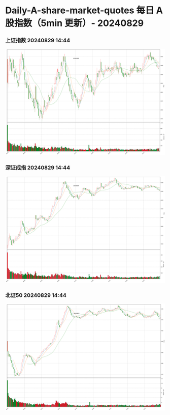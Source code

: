 
# Daily-A-share-market-quotes 每日 A 股指数（5min 更新）- 20240829

### 上证指数 20240829 14:44
![](./fig/2024/8/20240829-sh000001.png)

### 深证成指 20240829 14:44
![](./fig/2024/8/20240829-sz399001.png)

### 北证50 20240829 14:44
![](./fig/2024/8/20240829-bj899050.png)
